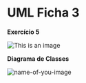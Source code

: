 
# UML Ficha 3
__Exercício 5__

![This is an image](https://github.com/JATR22/FichasLaboratorio/blob/main/src/ficha3/UML%20Ficha%203.png?raw=true)

__Diagrama de Classes__

![name-of-you-image](https://github.com/JATR22/FichasLaboratorio/blob/main/src/ficha3/UML%20Ficha%203.png?raw=true)



